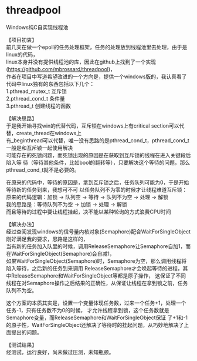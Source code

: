 # threadpool
Windows纯C自实现线程池  

【项目初衷】    
前几天在做一个epoll的任务处理框架，任务的处理放到线程池里去处理，由于是linux的代码，  
linux本身并没有提供线程池的库，因此在github上找到了一个实现(https://github.com/mbrossard/threadpool)，  
作者在项目中写道希望改进的一个方向是，提供一个windows版的，我认真看了代码中linux独有的东西包括以下几个：     
1.pthread_mutex_t 互斥锁   
2.pthread_cond_t 条件量  
3.pthread_t 创建线程的函数  

【解决思路】   
于是我开始寻找win的代替代码，互斥锁在windows上有critical section可以代替，create_thread在windows上  
有_beginthread可以代替，唯一没有思路的是pthread_cond_t，pthread_cond_t一般是和互斥锁一起使用解决   
可能存在的死锁问题，而死锁出现的原因是在获取到互斥锁的线程在进入关键段后陷入等
待（等待其他条件，比如bool的翻转等），只要解决这个等待的问题，那么pthread_cond_t就不是必要的。  

在原来的代码中，等待的原因是，拿到互斥锁之后，任务队列可能为0，于是开始等待新的任务到来，我想可不可
以任务队列不为零的时候才让线程难道互斥锁：   
原来的代码逻辑：加锁 -> 队列空 -> 等待 -> 队列不为空 -> 处理 -> 解锁   
我的思路是：等待队列不为空 -> 加锁 -> 处理 -> 解锁   
而且等待的过程中要让线程挂起，决不能以某种轮询的方式浪费CPU时间   

【解决办法】   
经过查阅发现windows的信号量内核对象(Semaphore)配合WaitForSingleObject刚好满足我的要求，思路是这样的，   
当有新的任务加入队里的时候，调用ReleaseSemaphore让Semaphore自加1，而在WaitForSingleObject(Semaphore)会自减1，   
如果WaitForSingleObject(Semaphore)时，Semaphore为空，那么调用线程将陷入等待，之后新的任务到来调用
ReleaseSemaphore才会唤起等待的进程，其中ReleaseSemaphore和WaitForSingleObject等都是原子操作，
这保证了不同线程在对Semaphore操作之后结果的正确性，从保证让线程在拿到锁之前，任务队列不为空。   

这个方案的本质其实是，设置一个变量体现任务数，过来一个任务+1，处理一个任务-1，只有任务数不为0的时候，
才允许线程拿到锁，这个任务数就是Semaphore变量，而ReleaseSemaphore和WaitForSingleObject保证
了+1和-1的原子性，WaitForSingleObject还解决了等待时的挂起问题，从巧妙地解决了上面提出的问题。  

【测试结果】   
经测试，运行良好，尚未做过压测，未知瓶颈。
